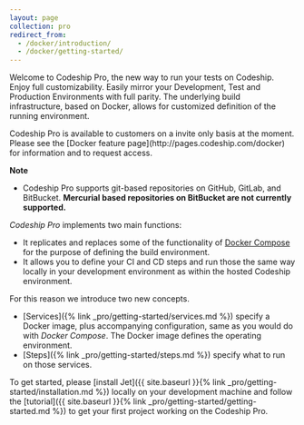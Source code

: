 ```yaml
---
layout: page
collection: pro
redirect_from:
  - /docker/introduction/
  - /docker/getting-started/
---
```

Welcome to Codeship Pro, the new way to run your tests on Codeship. Enjoy full customizability. Easily mirror your Development, Test and Production Environments with full parity. The underlying build infrastructure, based on Docker, allows for customized definition of the running environment.

<div class="info-block">
Codeship Pro is available to customers on a invite only basis at the moment. Please see the [Docker feature page](http://pages.codeship.com/docker) for information and to request access.

**Note**
- Codeship Pro supports git-based repositories on GitHub, GitLab, and BitBucket. **Mercurial based repositories on BitBucket are not currently supported.**
</div>

_Codeship Pro_ implements two main functions:

- It replicates and replaces some of the functionality of [Docker Compose](https://docs.docker.com/compose/) for the purpose of defining the build environment.
- It allows you to define your CI and CD steps and run those the same way locally in your development environment as within the hosted Codeship environment.

For this reason we introduce two new concepts.

- [Services]({% link _pro/getting-started/services.md %}) specify a Docker image, plus accompanying configuration, same as you would do with _Docker Compose_. The Docker image defines the operating environment.
- [Steps]({% link _pro/getting-started/steps.md %}) specify what to run on those services.

To get started, please [install Jet]({{ site.baseurl }}{% link _pro/getting-started/installation.md %}) locally on your development machine and follow the [tutorial]({{ site.baseurl }}{% link _pro/getting-started/getting-started.md %}) to get your first project working on the Codeship Pro.
